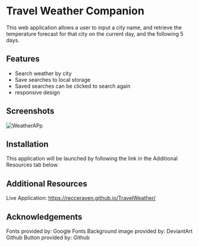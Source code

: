 
# Travel Weather Companion

This web application allows a user to input a city name, and retrieve the temperature forecast for that city on the current day, and the following 5 days.


## Features

- Search weather by city
- Save searches to local storage
- Saved searches can be clicked to search again
- responsive design


## Screenshots

![WeatherAPp](https://github.com/RecceRaven/TravelWeather/assets/149850541/b3905a16-bc0e-47df-9a0e-f8d88e3c5c99)


## Installation

This application will be launched by following the link in the Additional Resources tab below.

## Additional Resources

Live Application: https://recceraven.github.io/TravelWeather/

## Acknowledgements

Fonts provided by: Google Fonts
Background image provided by: DeviantArt
Github Button provided by: Github
